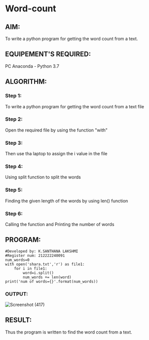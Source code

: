 # Word-count
## AIM:
To write a python program for getting the word count from a text.
## EQUIPEMENT'S REQUIRED: 
PC
Anaconda - Python 3.7
## ALGORITHM: 
### Step 1:
To write a python program for getting the word count from a text file
### Step 2: 
Open the required file by using the function "with" 
### Step 3: 
Then use tha laptop to assign the i value in the file
### Step 4:  
Using split function to split the words
### Step 5: 
Finding the given length of the words by using len() function
### Step 6: 
Calling the function and Printing the number of words
## PROGRAM:
```
#Developed by: K.SANTHANA LAKSHMI
#Register num: 212222240091
num_words=0
with open('shara.txt','r') as file1:
    for i in file1:
        word=i.split()
        num_words += len(word)
print('num of words={}'.format(num_words)) 
```
### OUTPUT:
![Screenshot (417)](https://github.com/santhanalakshmi04/Word-count/assets/119475762/a121470f-c628-400e-bf3c-3fa3f8f320b0)

## RESULT:
Thus the program is written to find the word count from a text.
